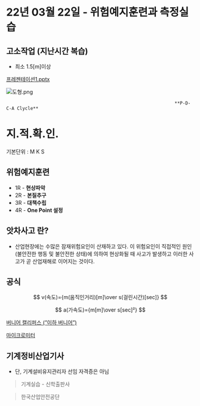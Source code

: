 # 22년 03월 22일 - 위험예지훈련과 측정실습

## 고소작업 (지난시간 복습)

- 최소 1.5[m]이상

[프레젠테이션1.pptx](%ED%94%84%EB%A0%88%EC%A0%A0%ED%85%8C%EC%9D%B4%EC%85%981.pptx)

![도형.png](%EB%8F%84%ED%98%95.png)

                                                                   **P-D-C-A Clycle**

# **지.적.확.인.**

기본단위 : M K S

## 위험예지훈련

- 1R - **현상파악**
- 2R - **본질추구**
- 3R - **대책수립**
- 4R - **One Point 설정**

## 앗차사고 란?

- 산업현장에는 수많은 잠재위험요인이 산재하고 있다. 이 위험요인이 직접적인 원인(불안전한 행동 및 불안전한 상태)에 의하여 현상화될 때 사고가 발생하고 이러한 사고가 곧 산업재해로 이어지는 것이다.

## 공식

$$
v(속도)={m(움직인거리)[m]\over
s(걸린시간)[sec]}
$$

$$
 a(가속도)={m[m]\over
s[sec]²}
$$

[버니어 캘리퍼스 (”이하 버니어”)](%E1%84%87%E1%85%A5%E1%84%82%E1%85%B5%E1%84%8B%E1%85%A5%20%E1%84%8F%E1%85%A2%E1%86%AF%E1%84%85%E1%85%B5%E1%84%91%E1%85%A5%E1%84%89%E1%85%B3%20(%E2%80%9D%E1%84%8B%E1%85%B5%E1%84%92%E1%85%A1%20%E1%84%87%E1%85%A5%E1%84%82%E1%85%B5%E1%84%8B%E1%85%A5%E2%80%9D)%20e5e2c74e51cf49b7b93b279b0e1066c7.md)

[마이크로미터](%E1%84%86%E1%85%A1%E1%84%8B%E1%85%B5%E1%84%8F%E1%85%B3%E1%84%85%E1%85%A9%E1%84%86%E1%85%B5%E1%84%90%E1%85%A5%20e75eb725cec8485ebd94080c8d62d79e.md)

## 기계정비산업기사

- 단, 기계설비유지관리자 선임 자격증은 아님

> 기계실습 - 신학출판사
> 

> 한국산업안전공단
>